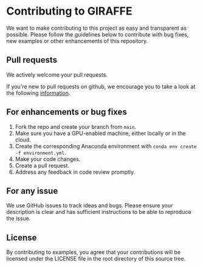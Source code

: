 # Contributing to GIRAFFE

We want to make contributing to this project as easy and transparent as possible. Please follow the guidelines below to contribute with bug fixes, new examples or other enhancements of this repository.

## Pull requests

We actively welcome your pull requests.

If you're new to pull requests on github, we encourage you to take a look at the following [information](https://docs.github.com/en/pull-requests/collaborating-with-pull-requests/proposing-changes-to-your-work-with-pull-requests/about-pull-requests).

## For enhancements or bug fixes

1. Fork the repo and create your branch from `main`.
2. Make sure you have a GPU-enabled machine, either locally or in the cloud.
3. Create the corresponding Anaconda environment with `conda env create -f environment.yml`.
4. Make your code changes.
5. Create a pull request.
6. Address any feedback in code review promptly.

## For any issue

We use GitHub issues to track ideas and bugs. Please ensure your description is clear and has sufficient instructions to be able to reproduce the issue.

## License

By contributing to examples, you agree that your contributions will be licensed under the LICENSE file in the root directory of this source tree.